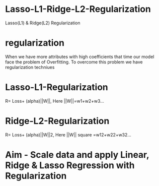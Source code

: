 # Lasso-L1-Ridge-L2-Regularization
Lasso(L1) &amp; Ridge(L2) Regularization
# regularization
When we have more attributes with high coefficients that time our model face the problem of Overfitting.
To overcome this problem we have regularization techniues
# Lasso-L1-Regularization
R= Loss+ (alpha)||W||, Here ||W||=w1+w2+w3...
# Ridge-L2-Regularization
R= Loss+ (alpha)||W||2, Here ||W|| square =w12+w22+w32...
# Aim - Scale data and apply Linear, Ridge & Lasso Regression with Regularization
